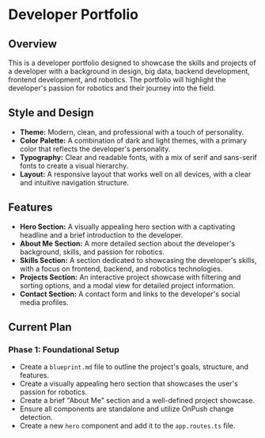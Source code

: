 # Developer Portfolio

## Overview

This is a developer portfolio designed to showcase the skills and projects of a developer with a background in design, big data, backend development, frontend development, and robotics. The portfolio will highlight the developer's passion for robotics and their journey into the field.

## Style and Design

*   **Theme:** Modern, clean, and professional with a touch of personality.
*   **Color Palette:** A combination of dark and light themes, with a primary color that reflects the developer's personality.
*   **Typography:** Clear and readable fonts, with a mix of serif and sans-serif fonts to create a visual hierarchy.
*   **Layout:** A responsive layout that works well on all devices, with a clear and intuitive navigation structure.

## Features

*   **Hero Section:** A visually appealing hero section with a captivating headline and a brief introduction to the developer.
*   **About Me Section:** A more detailed section about the developer's background, skills, and passion for robotics.
*   **Skills Section:** A section dedicated to showcasing the developer's skills, with a focus on frontend, backend, and robotics technologies.
*   **Projects Section:** An interactive project showcase with filtering and sorting options, and a modal view for detailed project information.
*   **Contact Section:** A contact form and links to the developer's social media profiles.

## Current Plan

### Phase 1: Foundational Setup

*   Create a `blueprint.md` file to outline the project's goals, structure, and features.
*   Create a visually appealing hero section that showcases the user's passion for robotics.
*   Create a brief "About Me" section and a well-defined project showcase.
*   Ensure all components are standalone and utilize OnPush change detection.
*   Create a new `hero` component and add it to the `app.routes.ts` file.
